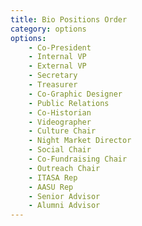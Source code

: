 ```yaml
---
title: Bio Positions Order
category: options
options:
    - Co-President
    - Internal VP
    - External VP
    - Secretary
    - Treasurer
    - Co-Graphic Designer
    - Public Relations
    - Co-Historian
    - Videographer
    - Culture Chair
    - Night Market Director
    - Social Chair
    - Co-Fundraising Chair
    - Outreach Chair
    - ITASA Rep
    - AASU Rep
    - Senior Advisor
    - Alumni Advisor
---
```

